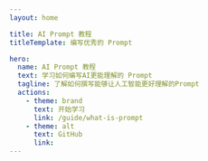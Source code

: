 ```yaml
---
layout: home

title: AI Prompt 教程
titleTemplate: 编写优秀的 Prompt

hero:
  name: AI Prompt 教程
  text: 学习如何编写AI更能理解的 Prompt
  tagline: 了解如何撰写能够让人工智能更好理解的Prompt
  actions:
    - theme: brand
      text: 开始学习
      link: /guide/what-is-prompt
    - theme: alt
      text: GitHub
      link:
---
```

